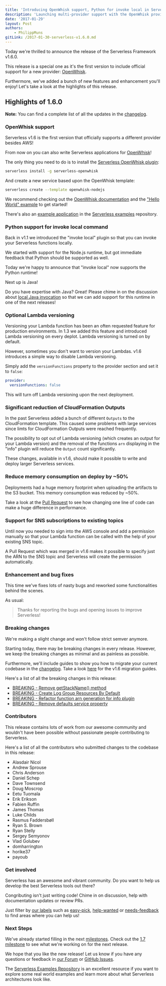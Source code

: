 ```yaml
---
title: 'Introducing OpenWhisk support, Python for invoke local in Serverless Framework v1.6'
description: 'Launching multi-provider support with the OpenWhisk provider plugin, Python for invoke local in the Serverless Framework v1.6 release.'
date: '2017-01-29'
layout: Post
authors:
    - PhilippMuns
gitLink: /2017-01-30-serverless-v1.6.0.md
---
```


Today we're thrilled to announce the release of the Serverless Framework v1.6.0.

This release is a special one as it's the first version to include official support for a new provider: [OpenWhisk](http://openwhisk.org).

Furthermore, we've added a bunch of new features and enhancement you'll enjoy! Let's take a look at the highlights of this release.

## Highlights of 1.6.0

**Note:** You can find a complete list of all the updates in the [changelog](https://github.com/serverless/serverless/blob/master/CHANGELOG.md).

### OpenWhisk support

Serverless v1.6 is the first version that officially supports a different provider besides AWS!

From now on you can also write Serverless applications for [OpenWhisk](http://openwhisk.org)!

The only thing you need to do is to install the [Serverless OpenWhisk plugin](https://github.com/serverless/serverless-openwhisk):

```bash
serverless install -g serverless-openwhisk
```

And create a new service based upon the OpenWhisk template:

```bash
serverless create --template openwhisk-nodejs
```

We recommend checking out the [OpenWhisk documentation](https://serverless.com/framework/docs/providers/openwhisk/guide/) and the ["Hello World" example](https://github.com/serverless/serverless/tree/master/docs/providers/openwhisk/examples/hello-world) to get started!

There's also an [example application](https://github.com/serverless/examples/tree/master/openwhisk-node-simple) in the [Serverless examples](https://github.com/serverless/examples) repository.

### Python support for invoke local command

Back in v1.1 we introduced the "invoke local" plugin so that you can invoke your Serverless functions locally.

We started with support for the Node.js runtime, but got immediate feedback that Python should be supported as well.

Today we're happy to announce that "invoke local" now supports the Python runtime!

Next up is Java!

Do you have expertise with Java? Great! Please chime in on the discussion about [local Java invocation](https://github.com/serverless/serverless/issues/2864) so that we can add support for this runtime in one of the next releases!

### Optional Lambda versioning

Versioning your Lambda function has been an often requested feature for production environments. In 1.3 we added this feature and introduced Lambda versioning on every deplot. Lambda versioning is turned on by default.

However, sometimes you don't want to version your Lambdas. v1.6 introduces a simple way to disable Lambda versioning.

Simply add the `versionFunctions` property to the provider section and set it to `false`:

```yml
provider:
  versionFunctions: false
```

This will turn off Lambda versioning upon the next deployment.

### Significant reduction of CloudFormation Outputs

In the past Serverless added a bunch of different `Outputs` to the CloudFormation template. This caused some problems with large services since limts for CloudFormation Outputs were reached frequently.

The possibility to opt out of Lambda versioning (which creates an output for your Lambda version) and the removal of the functions `arn` displaying in the "info" plugin will reduce the `Output` count significantly.

These changes, available in v1.6, should make it possible to write and deploy larger Serverless services.

### Reduce memory consumption on deploy by ~50%

Deployments had a huge memory footprint when uploading the artifacts to the S3 bucket. This memory consumption was reduced by ~50%.

Take a look at the [Pull Request](https://github.com/serverless/serverless/pull/3145/files) to see how changing one line of code can make a huge difference in performance.

### Support for SNS subscriptions to existing topics

Until now you needed to sign into the AWS console and add a permission manually so that your Lambda function can be called with the help of your existing SNS topic.

A Pull Request which was merged in v1.6 makes it possible to specify just the ARN to the SNS topic and Serverless will create the permission automatically.

### Enhancement and bug fixes

This time we've fixes lots of nasty bugs and reworked some functionalities behind the scenes.

As usual:

> Thanks for reporting the bugs and opening issues to improve Serverless!

### Breaking changes

We're making a slight change and won't follow strict semver anymore.

Starting today, there may be breaking changes in every release. However, we keep the breaking changes as minimal and as painless as possible.

Furthermore, we'll include guides to show you how to migrate your current codebase in the [changelog](https://github.com/serverless/serverless/blob/master/CHANGELOG.md). Take a look [here](https://github.com/serverless/serverless/blob/master/CHANGELOG.md#160-30012017) for the v1.6 migration guides.

Here's a list of all the breaking changes in this release:

- [BREAKING - Remove getStackName() method](https://github.com/serverless/serverless/pull/3128)
- [BREAKING - Create Log Group Resources By Default](https://github.com/serverless/serverless/pull/3155)
- [BREAKING - Refactor function arn generation for info plugin](https://github.com/serverless/serverless/pull/3125)
- [BREAKING - Remove defaults service property](https://github.com/serverless/serverless/pull/3130)

### Contributors

This release contains lots of work from our awesome community and wouldn't have been possible without passionate people contributing to Serverless.

Here's a list of all the contributors who submitted changes to the codebase in this release:

- Alasdair Nicol
- Andrew Sprouse
- Chris Anderson
- Daniel Schep
- Dave Townsend
- Doug Moscrop
- Eetu Tuomala
- Erik Erikson
- Fabien Ruffin
- James Thomas
- Luke Childs
- Rasmus Faddersbøll
- Ryan S. Brown
- Ryan Stelly
- Sergey Semyonov
- Vlad Golubev
- domharrington
- horike37
- payoub

### Get involved

Serverless has an awesome and vibrant community. Do you want to help us develop the best Serverless tools out there?

Congributing isn't just writing code! Chime in on discussion, help with documentation updates or review PRs.

Just filter by [our labels](https://github.com/serverless/serverless/labels) such as [easy-pick](https://github.com/serverless/serverless/issues?q=is%3Aopen+is%3Aissue+label%3Astatus%2Feasy-pick), [help-wanted](https://github.com/serverless/serverless/issues?q=is%3Aopen+is%3Aissue+label%3Astatus%2Fhelp-wanted) or [needs-feedback](https://github.com/serverless/serverless/labels/stage%2Fneeds-feedback) to find areas where you can help us!

### Next Steps

We've already started filling in the next [milestones](https://github.com/serverless/serverless/milestones). Check out the [1.7 milestone](https://github.com/serverless/serverless/milestone/22) to see what we're working on for the next release.

We hope that you like the new release! Let us know if you have any questions or feedback in [our Forum](http://forum.serverless.com/) or [GitHub Issues](https://github.com/serverless/serverless/issues).

The [Serverless Examples Repository](https://github.com/serverless/examples) is an excellent resource if you want to explore some real world examples and learn more about what Serverless architectures look like.
